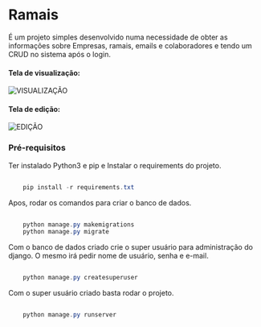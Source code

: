 # Ramais

É um projeto simples desenvolvido numa necessidade de obter as informações sobre Empresas, ramais, emails e colaboradores e tendo um CRUD no sistema após o login.

#### **Tela de visualização:**
![VISUALIZAÇÃO](https://i.imgur.com/CGRuFxT.png "VISUALIZAÇÃO")

#### **Tela de edição:**
![EDIÇÃO](https://i.imgur.com/N1wi7HX.png "EDIÇÃO")

### Pré-requisitos

Ter instalado Python3 e pip e Instalar o requirements do projeto.

```ps1

    pip install -r requirements.txt

```

Apos, rodar os comandos para criar o banco de dados.

```ps1

    python manage.py makemigrations
    python manage.py migrate

```

Com o banco de dados criado crie o super usuário para administração do django. O mesmo irá pedir nome de usuário, senha e e-mail.

```ps1

    python manage.py createsuperuser

```

Com o super usuário criado basta rodar o projeto.

```ps1

    python manage.py runserver

```

